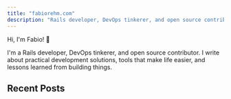 ```yaml
---
title: "fabiorehm.com"
description: "Rails developer, DevOps tinkerer, and open source contributor. Writing about practical solutions and tools that make development life easier."
---
```


Hi, I'm Fabio! 👋

I'm a Rails developer, DevOps tinkerer, and open source contributor. I write about practical development solutions, tools that make life easier, and lessons learned from building things.

## Recent Posts